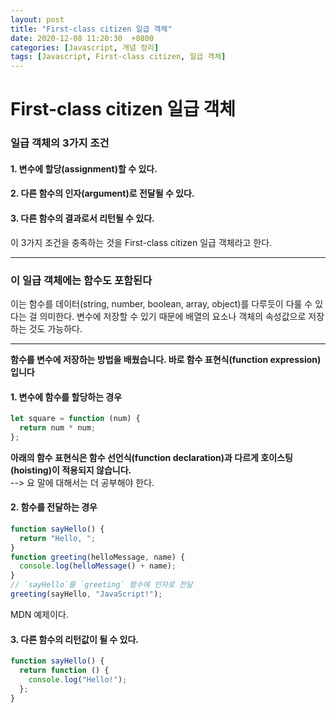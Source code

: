 ```yaml
---
layout: post
title: "First-class citizen 일급 객체"
date: 2020-12-08 11:20:30  +0800
categories: [Javascript, 개념 정리]
tags: [Javascript, First-class citizen, 일급 객체]
---
```


# **First-class citizen 일급 객체**

### **일급 객체의 3가지 조건**

#### **1. 변수에 할당(assignment)할 수 있다.**

#### **2. 다른 함수의 인자(argument)로 전달될 수 있다.**

#### **3. 다른 함수의 결과로서 리턴될 수 있다.**

이 3가지 조건을 충족하는 것을 First-class citizen 일급 객체라고 한다.

---

### **이 일급 객체에는 함수도 포함된다**

이는 함수를 데이터(string, number, boolean, array, object)를 다루듯이 다룰 수 있다는 걸 의미한다.
변수에 저장할 수 있기 때문에 배열의 요소나 객체의 속성값으로 저장하는 것도 가능하다.

---

**함수를 변수에 저장하는 방법을 배웠습니다. 바로 함수 표현식(function expression) 입니다**

#### **1. 변수에 함수를 할당하는 경우**

```js
let square = function (num) {
  return num * num;
};
```

**아래의 함수 표현식은 함수 선언식(function declaration)과 다르게 호이스팅(hoisting)이 적용되지 않습니다.**  
--> 요 말에 대해서는 더 공부해야 한다.

#### **2. 함수를 전달하는 경우**

```js
function sayHello() {
  return "Hello, ";
}
function greeting(helloMessage, name) {
  console.log(helloMessage() + name);
}
// `sayHello`를 `greeting` 함수에 인자로 전달
greeting(sayHello, "JavaScript!");
```

MDN 예제이다.

#### **3. 다른 함수의 리턴값이 될 수 있다.**

```js
function sayHello() {
  return function () {
    console.log("Hello!");
  };
}
```
